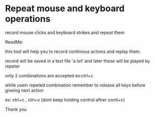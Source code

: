 # Repeat mouse and keyboard operations 
record mouse clicks and keyboard strikes and repeat them  

ReadMe:

this tool will help you to record continious actions and replay them.

record will be saved in a text file 'a.txt' and later these will be played by repeter

only 2 combinations are accepted ex:ctrl+c 

while usein repeted combination remember to release all keys before giveing next action 

ex: ctrl+c , ctrl+v (dont keep holding control aftrer contl+c)


Thank you
